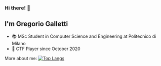 ### Hi there! 👋

## I'm Gregorio Galletti
- 📚 MSc Student in Computer Science and Engineering at Politecnico di Milano
- 🚩 CTF Player since October 2020

More about me: 
[![Top Langs](https://github-readme-stats.vercel.app/api/top-langs/?username=gregalletti&layout=compact)](https://github.com/anuraghazra/github-readme-stats)
